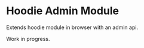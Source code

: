 Hoodie Admin Module
=====================

Extends hoodie module in browser with an admin api.

Work in progress. 